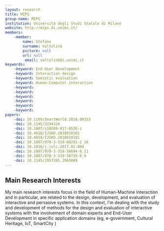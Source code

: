 ```yaml
---
layout: research
title: MIPS
group-name: MIPS
institution: Università degli Studi Statale di Milano
website: http://mips.di.unimi.it/
members: 
    -member: 
        name: Stefano
        surname: Valtolina
        picture: null
        url: null
		 email: valtolin@di.unimi.it
keywords: 
    -keyword: End-User Development
    -keyword: Interaction design
    -keyword: Semiotic evaluation
    -keyword: Human-Computer interaction
    -keyword: 
    -keyword: 
    -keyword: 
    -keyword: 
    -keyword: 
    -keyword: 
papers: 
    -doi: 10.1109/SmartWorld.2018.00353
    -doi: 10.1145/3194324
    -doi: 10.1007/s10209-017-0526-z
    -doi: 10.4018/IJSKD.2018010101
    -doi: 10.4018/IJSKD.2018010101
    -doi: 10.1007/978-3-319-60291-2_16 
    -doi: 10.1016/j.jvlc.2017.01.004
    -doi: 10.1007/978-3-319-58694-6_11
    -doi: 10.1007/978-3-319-58735-6_9
    -doi: 10.1145/2957265.2965009
---
```



## Main Research Interests
My main research interests focus in the field of Human-Machine Interaction and in particular, are related to the design, development, and evaluation of interactive and pervasive systems.
In this context, I'm dealing with the study and development of methods for the design and evaluation of interactive systems with the involvement of domain experts and End-User Development in specific application domains (eg, e-government, Cultural Heritage, IoT, SmartCity )